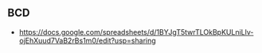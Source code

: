 ## BCD
 - https://docs.google.com/spreadsheets/d/1BYJgT5twrTLOkBpKULniLlv-ojEhXuud7VaB2rBs1m0/edit?usp=sharing


